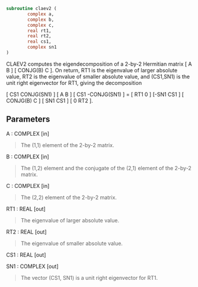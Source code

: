 ```fortran
subroutine claev2 (
        complex a,
        complex b,
        complex c,
        real rt1,
        real rt2,
        real cs1,
        complex sn1
)
```

CLAEV2 computes the eigendecomposition of a 2-by-2 Hermitian matrix
[  A         B  ]
[  CONJG(B)  C  ].
On return, RT1 is the eigenvalue of larger absolute value, RT2 is the
eigenvalue of smaller absolute value, and (CS1,SN1) is the unit right
eigenvector for RT1, giving the decomposition

[ CS1  CONJG(SN1) ] [    A     B ] [ CS1 -CONJG(SN1) ] = [ RT1  0  ]
[-SN1     CS1     ] [ CONJG(B) C ] [ SN1     CS1     ]   [  0  RT2 ].

## Parameters
A : COMPLEX [in]
> The (1,1) element of the 2-by-2 matrix.

B : COMPLEX [in]
> The (1,2) element and the conjugate of the (2,1) element of
> the 2-by-2 matrix.

C : COMPLEX [in]
> The (2,2) element of the 2-by-2 matrix.

RT1 : REAL [out]
> The eigenvalue of larger absolute value.

RT2 : REAL [out]
> The eigenvalue of smaller absolute value.

CS1 : REAL [out]

SN1 : COMPLEX [out]
> The vector (CS1, SN1) is a unit right eigenvector for RT1.
